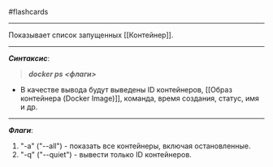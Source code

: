 #flashcards
***
Показывает список запущенных [[Контейнер]].
***
***Синтаксис***:
>***docker ps <флаги>***
- В качестве вывода будут выведены ID контейнеров, [[Образ контейнера (Docker Image)]], команда, время создания, статус, имя и др.
***
***Флаги***:
1. "-a" ("--all") - показать все контейнеры, включая остановленные.
2. "-q" ("--quiet") - вывести только ID контейнеров.
<!--SR:!2025-10-22,5,230-->